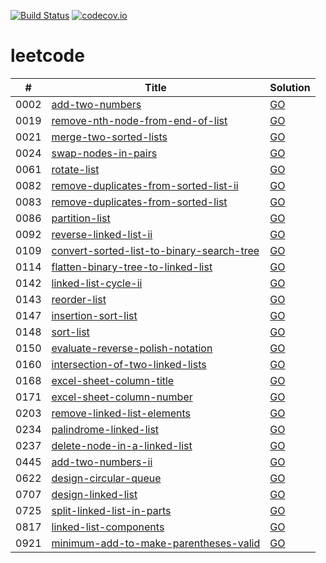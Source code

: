 [![Build Status](https://www.travis-ci.org/caoxiaolin/leetcode.svg?branch=master)](https://www.travis-ci.org/caoxiaolin/leetcode)
[![codecov.io](https://codecov.io/github/caoxiaolin/leetcode/coverage.svg?branch=master)](https://codecov.io/github/caoxiaolin/leetcode?branch=master)

# leetcode

| # | Title | Solution |
|---| ----- | -------- |
|0002|[add-two-numbers](https://leetcode-cn.com/problems/add-two-numbers/description/)|[GO](./src/0002.add-two-numbers.go)|
|0019|[remove-nth-node-from-end-of-list](https://leetcode-cn.com/problems/remove-nth-node-from-end-of-list/description/)|[GO](./src/0019.remove-nth-node-from-end-of-list.go)|
|0021|[merge-two-sorted-lists](https://leetcode-cn.com/problems/merge-two-sorted-lists/description/)|[GO](./src/0021.merge-two-sorted-lists.go)|
|0024|[swap-nodes-in-pairs](https://leetcode-cn.com/problems/swap-nodes-in-pairs/description/)|[GO](./src/0024.swap-nodes-in-pairs.go)|
|0061|[rotate-list](https://leetcode-cn.com/problems/rotate-list/description/)|[GO](./src/0061.rotate-list.go)|
|0082|[remove-duplicates-from-sorted-list-ii](https://leetcode-cn.com/problems/remove-duplicates-from-sorted-list-ii/description/)|[GO](./src/0082.remove-duplicates-from-sorted-list-ii.go)|
|0083|[remove-duplicates-from-sorted-list](https://leetcode-cn.com/problems/remove-duplicates-from-sorted-list/description/)|[GO](./src/0083.remove-duplicates-from-sorted-list.go)|
|0086|[partition-list](https://leetcode-cn.com/problems/partition-list/description/)|[GO](./src/0086.partition-list.go)|
|0092|[reverse-linked-list-ii](https://leetcode-cn.com/problems/reverse-linked-list-ii/description/)|[GO](./src/0092.reverse-linked-list-ii.go)|
|0109|[convert-sorted-list-to-binary-search-tree](https://leetcode-cn.com/problems/convert-sorted-list-to-binary-search-tree/description/)|[GO](./src/0109.convert-sorted-list-to-binary-search-tree.go)|
|0114|[flatten-binary-tree-to-linked-list](https://leetcode-cn.com/problems/flatten-binary-tree-to-linked-list/description/)|[GO](./src/0114.flatten-binary-tree-to-linked-list.go)|
|0142|[linked-list-cycle-ii](https://leetcode-cn.com/problems/linked-list-cycle-ii/description/)|[GO](./src/0142.linked-list-cycle-ii.go)|
|0143|[reorder-list](https://leetcode-cn.com/problems/reorder-list/description/)|[GO](./src/0143.reorder-list.go)|
|0147|[insertion-sort-list](https://leetcode-cn.com/problems/insertion-sort-list/description/)|[GO](./src/0147.insertion-sort-list.go)|
|0148|[sort-list](https://leetcode-cn.com/problems/sort-list/description/)|[GO](./src/0148.sort-list.go)|
|0150|[evaluate-reverse-polish-notation](https://leetcode-cn.com/problems/evaluate-reverse-polish-notation/description/)|[GO](./src/0150.evaluate-reverse-polish-notation.go)|
|0160|[intersection-of-two-linked-lists](https://leetcode-cn.com/problems/intersection-of-two-linked-lists/description/)|[GO](./src/0160.intersection-of-two-linked-lists.go)|
|0168|[excel-sheet-column-title](https://leetcode-cn.com/problems/excel-sheet-column-title/description/)|[GO](./src/0168.excel-sheet-column-title.go)|
|0171|[excel-sheet-column-number](https://leetcode-cn.com/problems/excel-sheet-column-number/description/)|[GO](./src/0171.excel-sheet-column-number.go)|
|0203|[remove-linked-list-elements](https://leetcode-cn.com/problems/remove-linked-list-elements/description/)|[GO](./src/0203.remove-linked-list-elements.go)|
|0234|[palindrome-linked-list](https://leetcode-cn.com/problems/palindrome-linked-list/description/)|[GO](./src/0234.palindrome-linked-list.go)|
|0237|[delete-node-in-a-linked-list](https://leetcode-cn.com/problems/delete-node-in-a-linked-list/description/)|[GO](./src/0237.delete-node-in-a-linked-list.go)|
|0445|[add-two-numbers-ii](https://leetcode-cn.com/problems/add-two-numbers-ii/description/)|[GO](./src/0445.add-two-numbers-ii.go)|
|0622|[design-circular-queue](https://leetcode-cn.com/problems/design-circular-queue/description/)|[GO](./src/0622.design-circular-queue.go)|
|0707|[design-linked-list](https://leetcode-cn.com/problems/design-linked-list/description/)|[GO](./src/0707.design-linked-list.go)|
|0725|[split-linked-list-in-parts](https://leetcode-cn.com/problems/split-linked-list-in-parts/description/)|[GO](./src/0725.split-linked-list-in-parts.go)|
|0817|[linked-list-components](https://leetcode-cn.com/problems/linked-list-components/description/)|[GO](./src/0817.linked-list-components.go)|
|0921|[minimum-add-to-make-parentheses-valid](https://leetcode-cn.com/problems/minimum-add-to-make-parentheses-valid/description/)|[GO](./src/0921.minimum-add-to-make-parentheses-valid.go)|